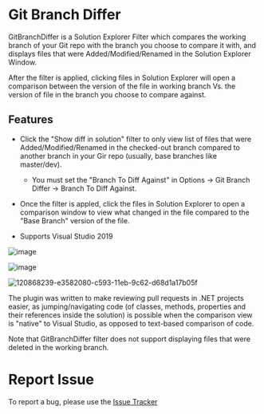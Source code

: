 # Git Branch Differ

GitBranchDiffer is a Solution Explorer Filter which compares the working branch of your Git repo with the branch you choose to compare it with, and displays files that were Added/Modified/Renamed in the Solution Explorer Window. 

After the filter is applied, clicking files in Solution Explorer will open a comparison between the version of the file in working branch Vs. the version of file in the branch you choose to compare against. 

## Features

* Click the "Show diff in solution" filter to only view list of files that were Added/Modified/Renamed in the checked-out branch compared to another branch in your Gir repo (usually, base branches like master/dev). 
  * You must set the "Branch To Diff Against" in Options -> Git Branch Differ -> Branch To Diff Against.

* Once the filter is appled, click the files in Solution Explorer to open a comparison window to view what changed in the file compared to the "Base Branch" version of the file.

* Supports Visual Studio 2019

![image](https://user-images.githubusercontent.com/25904133/118525755-d63bd480-b73f-11eb-884a-ddf86c63a70a.png)

![image](https://user-images.githubusercontent.com/25904133/118526577-ae00a580-b740-11eb-94a3-b3b3238c258e.png)

![120868239-e3582080-c593-11eb-9c62-d68d1a17b05f](https://user-images.githubusercontent.com/25904133/120868781-118a3000-c595-11eb-85f1-bd93a0116a52.png)




The plugin was written to make reviewing pull requests in .NET projects easier, as jumping/navigating code (of classes, methods, properties and their references inside the solution) is possible when the comparison view is "native" to Visual Studio, as opposed to text-based comparison of code.

Note that GitBranchDiffer filter does not support displaying files that were deleted in the working branch.


# Report Issue

To report a bug, please use the [Issue Tracker](https://github.com/sajalverma17/GitBranchDiffer/issues/new?assignees=&labels=bug&template=bug-report.md&title=)
